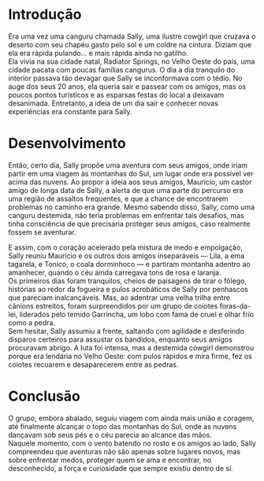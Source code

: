 # Introdução
Era uma vez uma canguru chamada Sally, uma ilustre cowgirl que cruzava o deserto com seu chapéu gasto pelo sol e um coldre na cintura. Diziam que ela era rápida pulando... e mais rápida ainda no gatilho.  
Ela vivia na sua cidade natal, Radiator Springs, no Velho Oeste do país, uma cidade pacata com poucas famílias cangurus. O dia a dia tranquilo do interior passava tão devagar que Sally se inconformava com o tédio. No auge dos seus 20 anos, ela queria sair e passear com os amigos, mas os poucos pontos turísticos e as esparsas festas do local a deixavam desanimada. Entretanto, a ideia de um dia sair e conhecer novas experiências era constante para Sally.

# Desenvolvimento
Então, certo dia, Sally propõe uma aventura com seus amigos, onde iriam partir em uma viagem às montanhas do Sul, um lugar onde era possível ver acima das nuvens. Ao propor a ideia aos seus amigos, Maurício, um castor amigo de longa data de Sally, a alerta de que uma parte do percurso era uma região de assaltos frequentes, e que a chance de encontrarem problemas no caminho era grande. Mesmo sabendo disso, Sally, como uma canguru destemida, não teria problemas em enfrentar tais desafios, mas tinha consciência de que precisaria proteger seus amigos, caso realmente fossem se aventurar.


E assim, com o coração acelerado pela mistura de medo e empolgação, Sally reuniu Maurício e os outros dois amigos inseparáveis — Lila, a ema tagarela, e Tonico, o coala dorminhoco — e partiram montanha adentro ao amanhecer, quando o céu ainda carregava tons de rosa e laranja.  
Os primeiros dias foram tranquilos, cheios de paisagens de tirar o fôlego, histórias ao redor da fogueira e pulos acrobáticos de Sally por penhascos que pareciam inalcançáveis. Mas, ao adentrar uma velha trilha entre cânions estreitos, foram surpreendidos por um grupo de coiotes foras-da-lei, liderados pelo temido Garrincha, um lobo com fama de cruel e olhar frio como a pedra.  
Sem hesitar, Sally assumiu a frente, saltando com agilidade e desferindo disparos certeiros para assustar os bandidos, enquanto seus amigos procuravam abrigo. A luta foi intensa, mas a destemida cowgirl demonstrou porque era lendária no Velho Oeste: com pulos rápidos e mira firme, fez os coiotes recuarem e desaparecerem entre as pedras. 

# Conclusão
O grupo, embora abalado, seguiu viagem com ainda mais união e coragem, até finalmente alcançar o topo das montanhas do Sul, onde as nuvens dançavam sob seus pés e o céu parecia ao alcance das mãos.  
Naquele momento, com o vento batendo no rosto e os amigos ao lado, Sally compreendeu que aventuras não são apenas sobre lugares novos, mas sobre enfrentar medos, proteger quem se ama e encontrar, no desconhecido, a força e curiosidade que sempre existiu dentro de si.


